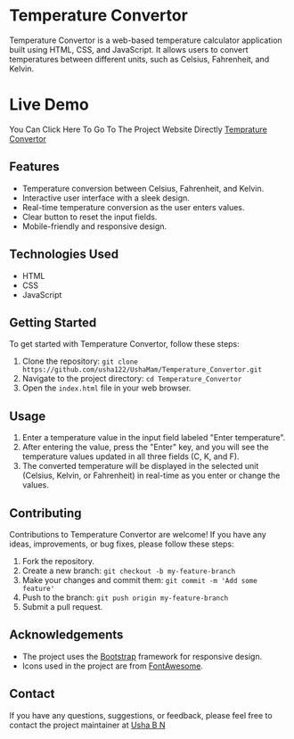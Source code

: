 # Temperature Convertor



Temperature Convertor is a web-based temperature calculator application built using HTML, CSS, and JavaScript. It allows users to convert temperatures between different units, such as Celsius, Fahrenheit, and Kelvin.

# Live Demo
You Can Click Here To Go To The Project Website Directly [Temprature Convertor](https://temperatureConvertor.vercel.app/)

## Features

- Temperature conversion between Celsius, Fahrenheit, and Kelvin.
- Interactive user interface with a sleek design.
- Real-time temperature conversion as the user enters values.
- Clear button to reset the input fields.
- Mobile-friendly and responsive design.

## Technologies Used
- HTML
- CSS
- JavaScript


## Getting Started

To get started with Temperature Convertor, follow these steps:

1. Clone the repository: `git clone https://github.com/usha122/UshaMam/Temperature_Convertor.git`
2. Navigate to the project directory: `cd Temperature_Convertor`
3. Open the `index.html` file in your web browser.

## Usage

1. Enter a temperature value in the input field labeled "Enter temperature".
2. After entering the value, press the "Enter" key, and you will see the temperature values updated in all three fields (C, K, and F).
3. The converted temperature will be displayed in the selected unit (Celsius, Kelvin, or Fahrenheit) in real-time as you enter or change the values.

## Contributing

Contributions to Temperature Convertor are welcome! If you have any ideas, improvements, or bug fixes, please follow these steps:

1. Fork the repository.
2. Create a new branch: `git checkout -b my-feature-branch`
3. Make your changes and commit them: `git commit -m 'Add some feature'`
4. Push to the branch: `git push origin my-feature-branch`
5. Submit a pull request.


## Acknowledgements

- The project uses the [Bootstrap](https://getbootstrap.com/) framework for responsive design.
- Icons used in the project are from [FontAwesome](https://fontawesome.com/).


## Contact

If you have any questions, suggestions, or feedback, please feel free to contact the project maintainer at [Usha B N](ushabn09@gmail.com)
